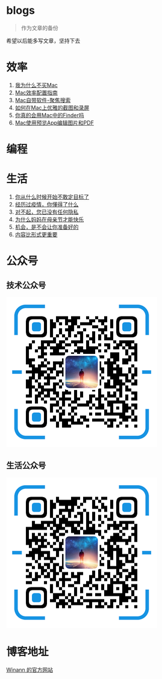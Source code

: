# blogs

> 作为文章的备份

希望以后能多写文章，坚持下去

# 效率



1. [我为什么不买Mac](./Efficient/20200421/我为什么不买Mac.md)
2. [Mac效率配置指南](./Efficient/20200503/Mac效率配置指南.md)
3. [Mac自带软件-聚焦搜索](./Efficient/20200511/Mac%20自带软件-聚焦搜索.md)
4. [如何在Mac上优雅的截图和录屏](./Efficient/20200514/如何在%20Mac%20上优雅的截图和录屏.md)
5. [你真的会用Mac中的Finder吗](./Efficient/20200525/你真的会用%20Mac%20中的%20Finder吗.md)
6. [Mac使用预览App编辑图片和PDF](./Efficient/20200609/Mac%20使用预览%20App%20编辑图片和PDF.md)

# 编程



# 生活



1. [你从什么时候开始不敢定目标了](./Life/20200425/你从什么时候开始不敢定目标了.md)
2. [经历过疫情，你懂得了什么](Life/20200505/经历过疫情，你懂得了什么.md)
3. [对不起，您已没有任何隐私](Life/20200507/对不起，您已没有任何隐私.md)
4. [为什么妈妈在母亲节才能快乐](Life/20200510/为什么妈妈在母亲节才能快乐.md)
5. [机会，是不会让你准备好的](Life/20200517/机会，是不会让你准备好的.md)
6. [内容比形式更重要](Life/20200524/内容比形式更重要.md)

# 公众号

## 技术公众号

![Winann](./Resources/Winann.png)

## 生活公众号

![安然若宋](./Resources/安然若宋.png)

# 博客地址

[Winann 的官方网站](http://www.swinann.com)

